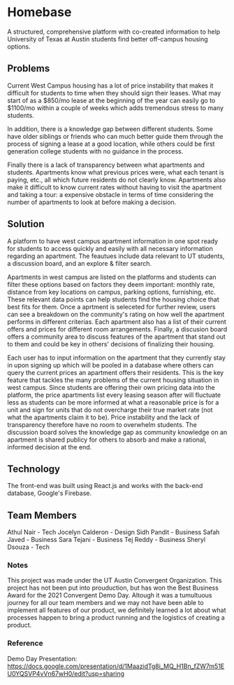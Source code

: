 # Homebase
A structured, comprehensive platform with co-created information to help University of Texas at Austin students find better off-campus housing options.

## Problems
Current West Campus housing has a lot of price instability that makes it difficult for students to time when they should sign their leases.
What may start of as a $850/mo lease at the beginning of the year can easily go to $1100/mo within a couple of weeks which adds tremendous stress to many students. 

In addition, there is a knowledge gap between different students. Some have older siblings or friends who can much better guide them through the process of signing a lease at a good location, while others could be first generation college students with no guidance in the process. 

Finally there is a lack of transparency between what apartments and students. Apartments know what previous prices were, what each tenant is paying, etc., all which future residents do not clearly know. Apartments also make it difficult to know current rates without having to visit the apartment and taking a tour: a expensive obstacle in terms of time considering the number of apartments to look at before making a decision.

## Solution
A platform to have west campus apartment information in one spot ready for students to access quickly and easily with all necessary information regarding an apartment. The feautues include data relevant to UT students, a discussion board, and an explore & filter search.

Apartments in west campus are listed on the platforms and students can filter these options based on factors they deem important: monthly rate, distance from key locations on campus, parking options, furnishing, etc. These relevant data points can help students find the housing choice that best fits for them. Once a aprtment is seleceted for further review, users can see a breakdown on the community's rating on how well the apartment performs in different criterias. Each apartment also has a list of their current offers and prices for different room arrangements. Finally, a discusion board offers a community area to discuss features of the apartment that stand out to them and could be key in others' decisions of finalizing their housing.

Each user has to input information on the apartment that they currently stay in upon signing up which will be pooled in a database where others can query the current prices an apartment offers their residents. This is the key feature that tackles the many problems of the current housing situation in west campus. Since students are offering their own pricing data into the platform, the price apartments list every leasing season after will fluctuate less as students can be more informed at what a reasonable price is for a unit and sign for units that do not overcharge their true market rate (not what the apartments claim it to be). Price instability and the lack of transparency therefore have no room to overwhelm students. The discussion board solves the knowledge gap as community knowledge on an apartment is shared publicy for others to absorb and make a rational, informed decision at the end.

## Technology
The front-end was built using React.js and works with the back-end database, Google's Firebase. 

## Team Members
Athul Nair - Tech
Jocelyn Calderon - Design
Sidh Pandit - Business
Safah Javed - Business
Sara Tejani - Business
Tej Reddy - Business
Sheryl Dsouza - Tech

### Notes
This project was made under the UT Austin Convergent Organization.
This project has not been put into prouduction, but has won the Best Business Award for the 2021 Convergent Demo Day.
Altough it was a tumultuous journey for all our team members and we may not have been able to implement all features of our product, we definitely learned a lot about what processes happen to bring a product running and the logistics of creating a product.

### Reference
Demo Day Presentation: https://docs.google.com/presentation/d/1MaazidTg8i_MQ_H1Bn_fZW7m51EU0YQSVP4vVn67wH0/edit?usp=sharing


